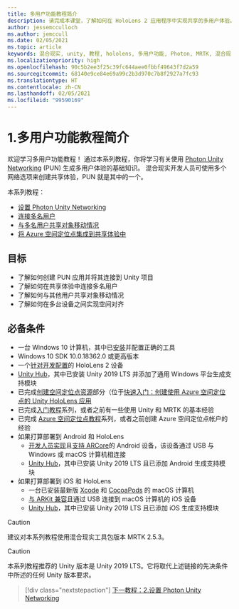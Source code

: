```yaml
---
title: 多用户功能教程简介
description: 请完成本课堂，了解如何在 HoloLens 2 应用程序中实现共享的多用户体验。
author: jessemcculloch
ms.author: jemccull
ms.date: 02/05/2021
ms.topic: article
keywords: 混合现实, unity, 教程, hololens, 多用户功能, Photon, MRTK, 混合现实工具包, UWP, Azure 空间定位点
ms.localizationpriority: high
ms.openlocfilehash: 90c5b2ee3f25c39fc644aee0fbbf49643f7d2a59
ms.sourcegitcommit: 68140e9ce84e69a99c2b3d970c7b8f2927a7fc93
ms.translationtype: HT
ms.contentlocale: zh-CN
ms.lasthandoff: 02/05/2021
ms.locfileid: "99590169"
---
```

# <a name="1-introduction-to-the-multi-user-capabilities-tutorials"></a>1.多用户功能教程简介

欢迎学习多用户功能教程！ 通过本系列教程，你将学习有关使用 <a href="https://www.photonengine.com/PUN" target="_blank">Photon Unity Networking</a> (PUN) 生成多用户体验的基础知识。 混合现实开发人员可使用多个网络选项来创建共享体验，PUN 就是其中的一个。

本系列教程：

* [设置 Photon Unity Networking](mr-learning-sharing-02.md)
* [连接多名用户](mr-learning-sharing-03.md)
* [与多名用户共享对象移动情况](mr-learning-sharing-04.md)
* [将 Azure 空间定位点集成到共享体验中](mr-learning-sharing-05.md)

## <a name="objectives"></a>目标

* 了解如何创建 PUN 应用并将其连接到 Unity 项目
* 了解如何在共享体验中连接多名用户
* 了解如何与其他用户共享对象移动情况
* 了解如何在多台设备之间实现空间对齐

## <a name="prerequisites"></a>必备条件

* 一台 Windows 10 计算机，其中已[安装](../../install-the-tools.md)并配置正确的工具
* Windows 10 SDK 10.0.18362.0 或更高版本
* 一个[针对开发配置](../../platform-capabilities-and-apis/using-visual-studio.md#enabling-developer-mode)的 HoloLens 2 设备
* <a href="https://docs.unity3d.com/Manual/GettingStartedInstallingHub.html" target="_blank">Unity Hub</a>，其中已安装 Unity 2019 LTS 并添加了通用 Windows 平台生成支持模块
* 已完成[创建空间定位点资源](https://docs.microsoft.com/azure/spatial-anchors/quickstarts/get-started-unity-hololens#create-a-spatial-anchors-resource)部分（位于[快速入门：创建使用 Azure 空间定位点的 Unity HoloLens 应用](https://docs.microsoft.com/azure/spatial-anchors/quickstarts/get-started-unity-hololens)
* 已完成[入门教程](mr-learning-base-01.md)系列，或者之前有一些使用 Unity 和 MRTK 的基本经验
* 已完成 [Azure 空间定位点教程](mr-learning-asa-01.md)系列，或者之前创建 Azure 空间定位点帐户的经验
* 如果打算部署到 Android 和 HoloLens
  * <a href="https://developer.android.com/studio/debug/dev-options" target="_blank">开发人员实现</a>且<a href="https://developers.google.com/ar/discover/supported-devices" target="_blank">支持 ARCore</a>的 Android 设备，该设备通过 USB 与 Windows 或 macOS 计算机相连接
  * <a href="https://docs.unity3d.com/Manual/GettingStartedInstallingHub.html" target="_blank">Unity Hub</a>，其中已安装 Unity 2019 LTS 且已添加 Android 生成支持模块
* 如果打算部署到 iOS 和 HoloLens
  * 一台已安装最新版 <a href="https://geo.itunes.apple.com/us/app/xcode/id497799835?mt=12" target="_blank">Xcode</a> 和 <a href="https://cocoapods.org" target="_blank">CocoaPods</a> 的 macOS 计算机
  * <a href="https://developer.apple.com/documentation/arkit/verifying_device_support_and_user_permission" target="_blank">与 ARKit 兼容</a>且通过 USB 连接到 macOS 计算机的 iOS 设备
  * <a href="https://docs.unity3d.com/Manual/GettingStartedInstallingHub.html" target="_blank">Unity Hub</a>，其中已安装 Unity 2019 LTS 且已添加 iOS 生成支持模块

> [!CAUTION]
> 建议对本系列教程使用混合现实工具包版本 MRTK 2.5.3。

> [!CAUTION]
> 本系列教程推荐的 Unity 版本是 Unity 2019 LTS。它将取代上述链接的先决条件中所述的任何 Unity 版本要求。

> [!div class="nextstepaction"]
> [下一教程：2.设置 Photon Unity Networking](mr-learning-sharing-02.md)
